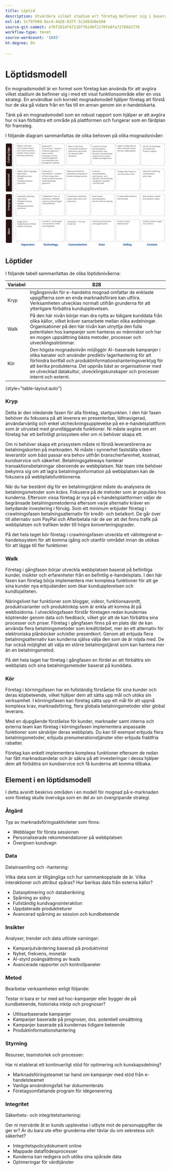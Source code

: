 ```yaml
---
title: Löptid
description: Utvärdera vilket stadium ert företag befinner sig i baserat på denna mognadsmodell.
exl-id: 5cf9f080-0ac4-4426-837f-3c245d10e504
source-git-commit: e76f101df47116f7b246f21f0fe0fa72769d2776
workflow-type: tm+mt
source-wordcount: '1045'
ht-degree: 0%

---
```


# Löptidsmodell

En mognadsmodell är en formel som företag kan använda för att avgöra vilket stadium de befinner sig i med ett visst funktionsområde eller en viss strategi. En användbar och korrekt mognadsmodell hjälper företag att förstå hur de ska gå vidare från en fas till en annan genom sin e-handelskarta.

Tänk på en mognadsmodell som en robust rapport som hjälper er att avgöra hur ni kan förbättra ett område på plattformen och fungerar som en färdplan för framsteg.

I följande diagram sammanfattas de olika behoven på olika mognadsnivåer:

![Diagram över behov över mognadsnivåer](../../assets/playbooks/maturity-levels.png)

## Löptider

I följande tabell sammanfattas de olika löptidsnivåerna:

| Variabel | B2B |
-----------|----------|
| Kryp | Ingångsnivån för e-handelns mognad omfattar de enklaste uppgifterna som en enda marknadsförare kan utföra. Verksamheten utvecklas normalt utifrån grunderna för att ytterligare förbättra kundupplevelsen. |
| Walk | På den här nivån börjar man dra nytta av tidigare kunddata från olika källor, vilket kräver samarbete mellan olika avdelningar.  Organisationer på den här nivån kan utnyttja den fulla potentialen hos kampanjer som hanteras av människor och har en mogen uppsättning bästa metoder, processer och utvecklingsströmmar. |
| Kör | Den högsta mognadsnivån möjliggör AI-baserade kampanjer i olika kanaler och använder prediktiv lagerhantering för att förhindra bortfall och produktinformationshanteringsverktyg för att berika produkterna. Det uppnås bäst av organisationer med en utvecklad datakultur, utvecklingskunskaper och processer internt och externt. |

{style="table-layout:auto"}

### Kryp

Detta är den inledande fasen för alla företag, startpunkten. I den här fasen behöver du fokusera på att leverera en presenterbar, lättnavigerad, användarvänlig och enkel utcheckningsupplevelse på en e-handelsplattform som är utrustad med grundläggande funktioner. Ni måste avgöra om ert företag har ett befintligt prissystem eller om ni behöver skapa ett.

Om ni behöver skapa ett prissystem måste ni förstå leverantörerna av betalningskorten på marknaden. Ni måste i synnerhet fastställa vilken leverantör som bäst passar era behov utifrån branscherfarenhet, kostnad, kundservice och säkerhet. Betalningsgateways hanterar transaktionsbetalningar oberoende av webbplatsen. När team inte behöver bekymra sig om att lagra betalningsinformation på webbplatsen kan de fokusera på webbplatsfunktionerna.

När du har bestämt dig för en betalningstjänst måste du analysera de betalningsmetoder som krävs. Fokusera på de metoder som är populära hos kunderna. Eftersom vissa företag är nya på e-handelsplattformen väljer de begränsade betalningsmetoderna eftersom varje alternativ kräver en betydande investering i förväg. Som ett minimum erbjuder företag i crawlningsfasen betalningsalternativ för kredit- och betalkort. De går över till alternativ som PayPal och Afterbetala när de ser att det finns trafik på webbplatsen och trafiken leder till högre konverteringsgrader.

På det hela taget bör företag i crawlningsfasen utveckla ett välintegrerat e-handelssystem för att komma igång och utanför området innan de utökas för att lägga till fler funktioner.

### Walk

Företag i gångfasen börjar utveckla webbplatsen baserat på befintliga kunder, insikter och erfarenheter från en befintlig e-handelsplats. I den här fasen kan företag börja implementera mer komplexa funktioner för att ge sina kunder nya erbjudanden som ökar kundupplevelsen och kundlojaliteten.

Näringslivet har funktioner som bloggar, videor, funktionsavsnitt, produktvarianter och produktinköp som är enkla att komma åt på webbsidorna. I utvecklingsfasen förstår företagen redan kundernas köptrender genom data och feedback, vilket gör att de kan förbättra sina processer och priser. Företag i gångfasen finns på en plats där de kan använda flera betalningsmetoder som kredit/debet, mer än ett alternativ för elektroniska plånböcker och/eller presentkort. Genom att erbjuda flera betalningsalternativ kan kunderna själva välja den som de är nöjda med. De har också möjlighet att välja en större betalningstjänst som kan hantera mer än en betalningsmetod.

På det hela taget har företag i gångfasen en fördel av att förbättra sin webbplats och sina betalningsmetoder baserat på kunddata.

### Kör

Företag i körningsfasen har en fullständig förståelse för sina kunder och deras köpbeteende, vilket hjälper dem att sätta upp mål och utöka sin verksamhet. I körningsfasen kan företag sätta upp ett mål för att uppnå komplexa krav, marknadsföring, flera globala betalningsmetoder eller global leverans.

Med en djupgående förståelse för kunder, marknader samt interna och externa team kan företag i körningsfasen implementera anpassade funktioner som särskiljer deras webbplats. Du kan till exempel erbjuda flera betalningsmetoder, erbjuda prenumerationstjänster eller erbjuda fraktfria rabatter.

Företag kan enkelt implementera komplexa funktioner eftersom de redan har fått marknadsandelar och är säkra på att investeringar i dessa hjälper dem att förbättra sin kundservice och få kunderna att komma tillbaka.

## Element i en löptidsmodell

I detta avsnitt beskrivs områden i en modell för mognad på e-marknaden som företag skulle överväga som en del av sin övergripande strategi.

### Åtgärd

Typ av marknadsföringsaktiviteter som finns:

- Webblager för första sessionen
- Personaliserade rekommendationer på webbplatsen
- Övergiven kundvagn

### Data

Datainsamling och -hantering:

Vilka data som är tillgängliga och hur sammankopplade de är. Vilka interaktioner och attribut spåras? Hur berikas data från externa källor?

- Dataoptimering och databerikning
- Spårning av sidvy
- Fullständig kundvagnsinteraktion
- Uppdaterade produktreturer
- Avancerad spårning av session och kundbeteende

### Insikter

Analyser, trender och data utlöste varningar:

- Kampanjutvärdering baserad på produktvinst
- Nyhet, frekvens, monetär
- AI-styrd poängsättning av leads
- Avancerade rapporter och kontrollpaneler

### Metod

Bearbetar verksamheten enligt följande:

Testar ni bara er tur med ad hoc-kampanjer eller bygger de på kundbeteende, historiska inköp och prognoser?

- Utlösarbaserade kampanjer
- Kampanjer baserade på prognoser, dvs. potentiell omsättning
- Kampanjer baserade på kundernas tidigare beteende
- Produktinformationshantering

### Styrning

Resurser, teamstorlek och processer:

Har ni etablerat ett kontinuerligt stöd för optimering och kunskapsdelning?

- Marknadsföringsteamet tar hand om kampanjer med stöd från e-handelsteamet
- Vanliga användningsfall har dokumenterats
- Företagsomfattande program för idégenerering

### Integritet

Säkerhets- och integritetshantering:

Ger ni mervärde åt er kunds upplevelse i utbyte mot de personuppgifter de ger er? Är du bara ute efter grunderna eller tävlar du om sekretess och säkerhet?

- Integritetspolicydokument online
- Mappade dataflödesprocesser
- Kunderna kan redigera och utöka sina spårade data
- Optimeringar för värdtjänster
